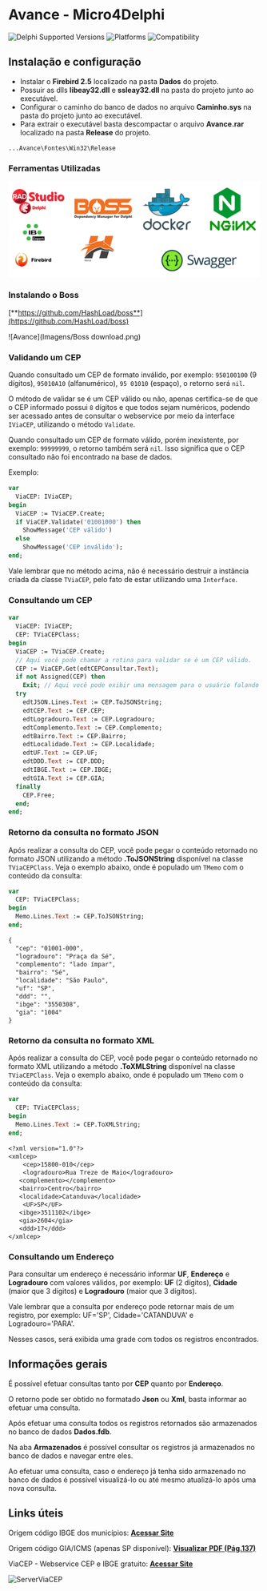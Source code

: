 # Avance - Micro4Delphi 
![Delphi Supported Versions](https://img.shields.io/badge/Delphi%20Supported%20Versions-10.2%20and%20ever-blue.svg)
![Platforms](https://img.shields.io/badge/Platforms-Win32%20and%20Win64-red.svg)
![Compatibility](https://img.shields.io/badge/Compatibility-VCL,%20Firemonkey%20DataSnap%20and%20uniGUI-brightgreen.svg)


## Instalação e configuração
 * Instalar o **Firebird 2.5** localizado na pasta **Dados** do projeto.
 * Possuir as dlls **libeay32.dll** e **ssleay32.dll** na pasta do projeto junto ao executável.
 * Configurar o caminho do banco de dados no arquivo **Caminho.sys** na pasta do projeto junto ao executável.
 * Para extrair o executável basta descompactar o arquivo **Avance.rar** localizado na pasta **Release** do projeto.
```	
...Avance\Fontes\Win32\Release
``` 

### Ferramentas Utilizadas
![Avance](Imagens/Ferramentas.png) 

### Instalando o Boss
[**https://github.com/HashLoad/boss**](https://github.com/HashLoad/boss) 

![Avance](Imagens/Boss download.png) 

### Validando um CEP
Quando consultado um CEP de formato inválido, por exemplo: `950100100` (9 dígitos), `95010A10` (alfanumérico), `95 01010` (espaço), o retorno será `nil`. 

O método de validar se é um CEP válido ou não, apenas certifica-se de que o CEP informado possui `8` dígitos e que todos sejam numéricos, podendo ser acessado antes de consultar o webservice por meio da interface `IViaCEP`, utilizando o método `Validate`.

Quando consultado um CEP de formato válido, porém inexistente, por exemplo: `99999999`, o retorno também será `nil`. Isso significa que o CEP consultado não foi encontrado na base de dados.

Exemplo:
```pascal
var
  ViaCEP: IViaCEP;
begin
  ViaCEP := TViaCEP.Create;
  if ViaCEP.Validate('01001000') then
    ShowMessage('CEP válido')
  else
    ShowMessage('CEP inválido');
end;
```

Vale lembrar que no método acima, não é necessário destruir a instância criada da classe `TViaCEP`, pelo fato de estar utilizando uma `Interface`.


### Consultando um CEP
```pascal
var
  ViaCEP: IViaCEP;
  CEP: TViaCEPClass;
begin
  ViaCEP := TViaCEP.Create;
  // Aqui você pode chamar a rotina para validar se é um CEP válido.
  CEP := ViaCEP.Get(edtCEPConsultar.Text);
  if not Assigned(CEP) then
    Exit; // Aqui você pode exibir uma mensagem para o usuário falando que o CEP não foi encontrado.
  try
    edtJSON.Lines.Text := CEP.ToJSONString;
    edtCEP.Text := CEP.CEP;
    edtLogradouro.Text := CEP.Logradouro;
    edtComplemento.Text := CEP.Complemento;
    edtBairro.Text := CEP.Bairro;
    edtLocalidade.Text := CEP.Localidade;
    edtUF.Text := CEP.UF;
    edtDDD.Text := CEP.DDD;
    edtIBGE.Text := CEP.IBGE;
    edtGIA.Text := CEP.GIA;
  finally
    CEP.Free;
  end;
end;
```


### Retorno da consulta no formato JSON
Após realizar a consulta do CEP, você pode pegar o conteúdo retornado no formato JSON utilizando a método **.ToJSONString** disponível na classe `TViaCEPClass`. Veja o exemplo abaixo, onde é populado um `TMemo` com o conteúdo da consulta:
```pascal
var
  CEP: TViaCEPClass;
begin
  Memo.Lines.Text := CEP.ToJSONString;
end;
```  
```
{
  "cep": "01001-000",
  "logradouro": "Praça da Sé",
  "complemento": "lado ímpar",
  "bairro": "Sé",
  "localidade": "São Paulo",
  "uf": "SP",
  "ddd": "",
  "ibge": "3550308",
  "gia": "1004"
}
```


### Retorno da consulta no formato XML
Após realizar a consulta do CEP, você pode pegar o conteúdo retornado no formato XML utilizando a método **.ToXMLString** disponível na classe `TViaCEPClass`. Veja o exemplo abaixo, onde é populado um `TMemo` com o conteúdo da consulta:
```pascal
var
  CEP: TViaCEPClass;
begin
  Memo.Lines.Text := CEP.ToXMLString;
end;
```  
```
<?xml version="1.0"?>
<xmlcep>
    <cep>15800-010</cep>
    <logradouro>Rua Treze de Maio</logradouro>
   <complemento></complemento>
   <bairro>Centro</bairro>
   <localidade>Catanduva</localidade>
    <UF>SP</UF>
   <ibge>3511102</ibge>
   <gia>2604</gia>
   <ddd>17</ddd>
</xmlcep>
```


### Consultando um Endereço

Para consultar um endereço é necessário informar **UF**, **Endereço** e **Logradouro** com valores válidos, por exemplo: 
**UF** (2 dígitos), **Cidade** (maior que 3 dígitos) e **Logradouro** (maior que 3 dígitos).

Vale lembrar que a consulta por endereço pode retornar mais de um registro, por exemplo: 
UF='SP', Cidade='CATANDUVA' e Logradouro='PARA'. 

Nesses casos, será exibida uma grade com todos os registros encontrados.


## Informações gerais

É possível efetuar consultas tanto por **CEP** quanto por **Endereço**.

O retorno pode ser obtido no formatado **Json** ou **Xml**, basta informar ao efetuar uma consulta.

Após efetuar uma consulta todos os registros retornados são armazenados no banco de dados **Dados.fdb**.

Na aba **Armazenados** é possível consultar os registros já armazenados no banco de dados e navegar entre eles.

Ao efetuar uma consulta, caso o endereço já tenha sido armazenado no banco de dados é possível visualizá-lo ou até mesmo atualizá-lo após uma nova consulta.


## Links úteis

Origem código IBGE dos municípios: [**Acessar Site**](https://cidades.ibge.gov.br/) 

Origem código GIA/ICMS (apenas SP disponível): [**Visualizar PDF (Pág.137)**](https://portal.fazenda.sp.gov.br/servicos/gia/Downloads/pre_formatado_ngia_v0210_gia0801.pdf)

ViaCEP - Webservice CEP e IBGE gratuito: [**Acessar Site**](https://viacep.com.br/) 


![ServerViaCEP](img/Screenshot_1.png) 
